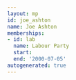```yaml
---
layout: mp
id: joe_ashton
name: Joe Ashton
memberships:
- id: lab
  name: Labour Party
  start: 
  end: '2000-07-05'
autogenerated: true
---
```

